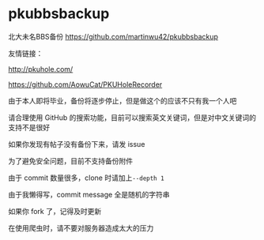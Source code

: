 # pkubbsbackup
北大未名BBS备份 https://github.com/martinwu42/pkubbsbackup

友情链接：

http://pkuhole.com/

https://github.com/AowuCat/PKUHoleRecorder

由于本人即将毕业，备份将逐步停止，但是做这个的应该不只有我一个人吧

请合理使用 GitHub 的搜索功能，目前可以搜索英文关键词，但是对中文关键词的支持不是很好

如果你发现有帖子没有备份下来，请发 issue

为了避免安全问题，目前不支持备份附件

由于 commit 数量很多，clone 时请加上`--depth 1`

由于我懒得写，commit message 全是随机的字符串

如果你 fork 了，记得及时更新

在使用爬虫时，请不要对服务器造成太大的压力
